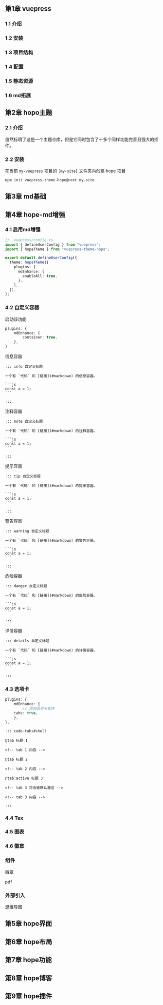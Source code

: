 ## 第1章 vuepress



### 1.1 介绍

### 1.2 安装

### 1.3 项目结构

### 1.4 配置

### 1.5 静态资源

### 1.6 md拓展





## 第2章 hopo主题



### 2.1 介绍

虽然标明了这是一个主题仓库，但是它同时包含了十多个同样功能完善且强大的插件。



### 2.2 安装

在当前 `my-vuepress` 项目的 `[my-site]` 文件夹内创建 hope 项目

```bash
npm init vuepress-theme-hope@next my-site
```







## 第3章 md基础





## 第4章 hope-md增强

### 4.1 启用md增强

```ts
// .vuepress/config.ts
import { defineUserConfig } from "vuepress";
import { hopeTheme } from "vuepress-theme-hope";

export default defineUserConfig({
  theme: hopeTheme({
    plugins: {
      mdEnhance: {
        enableAll: true,
      },
    },
  }),
};
```



### 4.2 自定义容器

启动该功能

```ts
plugins: {
	mdEnhance: {
		container: true,
	},
}
```



信息容器

````
::: info 自定义标题

一个有 `代码` 和 [链接](#markdown) 的信息容器。

```js
const a = 1;
```

:::
````



注释容器

````
::: note 自定义标题

一个有 `代码` 和 [链接](#markdown) 的注释容器。

```js
const a = 1;
```

:::
````



提示容器

````
::: tip 自定义标题

一个有 `代码` 和 [链接](#markdown) 的提示容器。

```js
const a = 1;
```

:::
````



警告容器

````
::: warning 自定义标题

一个有 `代码` 和 [链接](#markdown) 的警告容器。

```js
const a = 1;
```

:::
````



危险容器

````
::: danger 自定义标题

一个有 `代码` 和 [链接](#markdown) 的危险容器。

```js
const a = 1;
```

:::
````



详情容器

````
::: details 自定义标题

一个有 `代码` 和 [链接](#markdown) 的详情容器。

```js
const a = 1;
```

:::
````



### 4.3 选项卡

```ts
plugins: {
	mdEnhance: {
        // 添加选项卡支持
	tabs: true,
	},
},
```



```
::: code-tabs#shell

@tab 标题 1

<!-- tab 1 内容 -->

@tab 标题 2

<!-- tab 2 内容 -->

@tab:active 标题 3

<!-- tab 3 将会被默认激活 -->

<!-- tab 3 内容 -->

:::
```



### 4.4 Tex



### 4.5 图表



### 4.6 徽章



### 组件

徽章

pdf



### 外部引入

思维导图





## 第5章 hope界面





## 第6章 hope布局





## 第7章 hope功能





## 第8章 hope博客





## 第9章 hope插件






